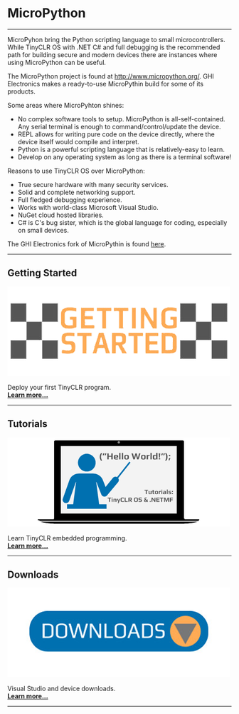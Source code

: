 # MicroPython

---

MicroPyhon bring the Python scripting language to small microcontrollers. While TinyCLR OS with .NET C# and full debugging is the recommended path for building secure and modern devices there are instances where using MicroPython can be useful.

The MicroPython project is found at http://www.micropython.org/. GHI Electronics makes a ready-to-use MicroPythin build for some of its products.

Some areas where MicroPyhton shines:
* No complex software tools to setup. MicroPython is all-self-contained. Any serial terminal is enough to command/control/update the device.
* REPL allows for writing pure code on the device directly, where the device itself would compile and interpret.
* Python is a powerful scripting language that is relatively-easy to learn.
* Develop on any operating system as long as there is a terminal software!

Reasons to use TinyCLR OS over MicroPython:
* True secure hardware with many security services.
* Solid and complete networking support.
* Full fledged debugging experience.
* Works with world-class Microsoft Visual Studio.
* NuGet cloud hosted libraries.
* C# is C's bug sister, which is the global language for coding, especially on small devices.

The GHI Electronics fork of MicroPythin is found [here](https://www.github.com/ghi-electronics/micropython). 

---
## Getting Started

[![Getting Started](images/getting-started.png)](getting-started.md)

Deploy your first TinyCLR program. </br> [**Learn more...**](getting-started.md) 

---

## Tutorials

[![Tutorials](images/tutorials.png)](tutorials/intro.md)

Learn TinyCLR embedded programming. </br> [**Learn more...**](tutorials/intro.md)   

---

## Downloads

[![Downloads](images/downloads.png)](downloads.md)

Visual Studio and device downloads. </br> [**Learn more...**](downloads.md)

---
